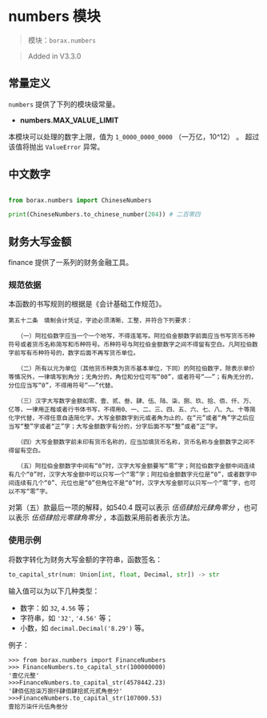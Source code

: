 # numbers 模块

> 模块：`borax.numbers`

> Added in V3.3.0

## 常量定义

`numbers` 提供了下列的模块级常量。 

- **numbers.MAX_VALUE_LIMIT**

本模块可以处理的数字上限，值为 `1_0000_0000_0000` （一万亿，10^12） 。 超过该值将抛出 `ValueError` 异常。

## 中文数字

```python

from borax.numbers import ChineseNumbers

print(ChineseNumbers.to_chinese_number(204)) # 二百零四

```


## 财务大写金额

finance 提供了一系列的财务金融工具。

### 规范依据

本函数的书写规则的根据是《会计基础工作规范》。

```
第五十二条　填制会计凭证，字迹必须清晰、工整，并符合下列要求：

　　（一）阿拉伯数字应当一个一个地写，不得连笔写。阿拉伯金额数字前面应当书写货币币种符号或者货币名称简写和币种符号。币种符号与阿拉伯金额数字之间不得留有空白。凡阿拉伯数字前写有币种符号的，数字后面不再写货币单位。

　　（二）所有以元为单位（其他货币种类为货币基本单位，下同）的阿拉伯数字，除表示单价等情况外，一律填写到角分；无角分的，角位和分位可写“00”，或者符号“——”；有角无分的，分位应当写“0”，不得用符号“——”代替。

　　（三）汉字大写数字金额如零、壹、贰、叁、肆、伍、陆、柒、捌、玖、拾、佰、仟、万、亿等，一律用正楷或者行书体书写，不得用0、一、二、三、四、五、六、七、八、九、十等简化字代替，不得任意自造简化字。大写金额数字到元或者角为止的，在“元”或者“角”字之后应当写“整”字或者“正”字；大写金额数字有分的，分字后面不写“整”或者“正”字。

　　（四）大写金额数字前未印有货币名称的，应当加填货币名称，货币名称与金额数字之间不得留有空白。

　　（五）阿拉伯金额数字中间有“0”时，汉字大写金额要写“零”字；阿拉伯数字金额中间连续有几个“0”时，汉字大写金额中可以只写一个“零”字；阿拉伯金额数字元位是“0”，或者数字中间连续有几个“0”、元位也是“0”但角位不是“0”时，汉字大写金额可以只写一个“零”字，也可以不写“零”字。
```

对第（五）款最后一项的解释，如540.4 既可以表示 *伍佰肆拾元肆角零分* ，也可以表示 *伍佰肆拾元零肆角零分* ，本函数采用前者表示方法。

### 使用示例

将数字转化为财务大写金额的字符串，函数签名：

```python
to_capital_str(num: Union[int, float, Decimal, str]) -> str
```

输入值可以为以下几种类型：

- 数字：如 `32`, `4.56` 等；
- 字符串，如 `'32'`, `'4.56'` 等；
- 小数，如 `decimal.Decimal('8.29')` 等。

例子：

```
>>> from borax.numbers import FinanceNumbers
>>> FinanceNumbers.to_capital_str(100000000)
'壹亿元整'
>>>FinanceNumbers.to_capital_str(4578442.23)
'肆佰伍拾柒万捌仟肆佰肆拾贰元贰角叁分'
>>>FinanceNumbers.to_capital_str(107000.53)
壹拾万柒仟元伍角叁分
```